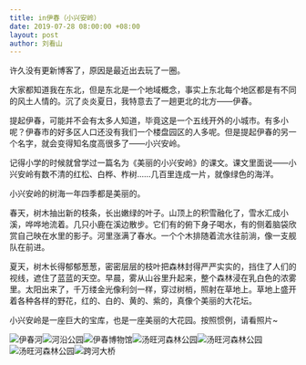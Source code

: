 ```yaml
---
title: in伊春（小兴安岭）
date: 2019-07-28 08:00:00 +08:00
layout: post
author: 刘看山
---
```


许久没有更新博客了，原因是最近出去玩了一圈。

大家都知道我在东北，但是东北是一个地域概念，事实上东北每个地区都是有不同的风土人情的。沉了炎炎夏日，我特意去了一趟更北的北方——伊春。

提起伊春，可能并不会有太多人知道，毕竟这是一个五线开外的小城市。有多小呢？伊春市的好多区人口还没有我们一个楼盘园区的人多呢。但是提起伊春的另一个名字，就会变得知名度高很多了——小兴安岭。

记得小学的时候就曾学过一篇名为《美丽的小兴安岭》的课文。课文里面说——小兴安岭有数不清的红松、白桦、柞树……几百里连成一片，就像绿色的海洋。

小兴安岭的树海一年四季都是美丽的。

春天，树木抽出新的枝条，长出嫩绿的叶子。山顶上的积雪融化了，雪水汇成小溪，哗哗地流着。几只小鹿在溪边散步。它们有的俯下身子喝水，有的侧着脑袋欣赏自己映在水里的影子。河里涨满了春水。一个个木排随着流水往前淌，像一支舰队在前进。

夏天，树木长得郁郁葱葱，密密层层的枝叶把森林封得严严实实的，挡住了人们的视线，遮住了蓝蓝的天空。早晨，雾从山谷里升起来，整个森林浸在乳白色的浓雾里。太阳出来了，千万缕金光像利剑一样，穿过树梢，照射在草地上。草地上盛开着各种各样的野花，红的、白的、黄的、紫的，真像个美丽的大花坛。

小兴安岭是一座巨大的宝库，也是一座美丽的大花园。按照惯例，请看照片~

![伊春河][1]![河沿公园][2]![伊春博物馆][3]![汤旺河森林公园][4]![汤旺河森林公园][5]![汤旺河森林公园][6]![跨河大桥][7]


  [1]: https://cctv.cdn.bcebos.com/album/20190728-1.jpg
  [2]: https://cctv.cdn.bcebos.com/album/20190728-2.jpg
  [3]: https://cctv.cdn.bcebos.com/album/20190728-3.jpg
  [4]: https://cctv.cdn.bcebos.com/album/20190728-4.jpg
  [5]: https://cctv.cdn.bcebos.com/album/20190728-5.jpg
  [6]: https://cctv.cdn.bcebos.com/album/20190728-6.jpg
  [7]: https://cctv.cdn.bcebos.com/album/20190728-7.jpg
